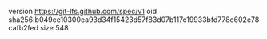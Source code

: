 version https://git-lfs.github.com/spec/v1
oid sha256:b049ce10300ea93d34f15423d57f83d07b117c19933bfd778c602e78cafb2fed
size 548
